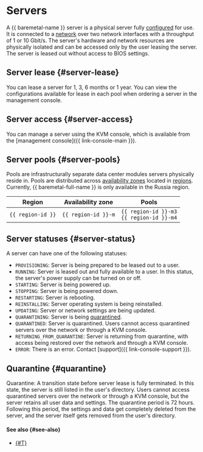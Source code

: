 # Servers

A {{ baremetal-name }} server is a physical server fully [configured](./server-configurations.md) for use. It is connected to a [network](./network.md) over two network interfaces with a throughput of 1 or 10 Gbit/s. The server's hardware and network resources are physically isolated and can be accessed only by the user leasing the server. The server is leased out without access to BIOS settings.

## Server lease {#server-lease}

You can lease a server for 1, 3, 6 months or 1 year. You can view the configurations available for lease in each pool when ordering a server in the management console. 

## Server access {#server-access}

You can manage a server using the KVM console, which is available from the [management console]({{ link-console-main }}).

## Server pools {#server-pools}

Pools are infrastructurally separate data center modules servers physically reside in. Pools are distributed across [availability zones](../../overview/concepts/geo-scope.md) located in [regions](../../overview/concepts/region.md). Currently, {{ baremetal-full-name }} is only available in the Russia region.

| Region        | Availability zone | Pools                               |
|---------------|------------------|------------------------------------|
| `{{ region-id }}` | `{{ region-id }}-m`  | `{{ region-id }}-m3`<br>`{{ region-id }}-m4` |

## Server statuses {#server-status}

A server can have one of the following statuses:

* `PROVISIONING`: Server is being prepared to be leased out to a user.
* `RUNNING`: Server is leased out and fully available to a user. In this status, the server's power supply can be turned on or off.
* `STARTING`: Server is being powered up.
* `STOPPING`: Server is being powered down.
* `RESTARTING`: Server is rebooting.
* `REINSTALLING`: Server operating system is being reinstalled.
* `UPDATING`: Server or network settings are being updated.
* `QUARANTINING`: Server is being [quarantined](#quarantine).
* `QUARANTINED`: Server is quarantined. Users cannot access quarantined servers over the network or through a KVM console.
* `RETURNING_FROM_QUARANTINE`: Server is returning from quarantine, with access being restored over the network and through a KVM console.
* `ERROR`: There is an error. Contact [support]({{ link-console-support }}).

## Quarantine {#quarantine}

Quarantine: A transition state before server lease is fully terminated. In this state, the server is still listed in the user's directory. Users cannot access quarantined servers over the network or through a KVM console, but the server retains all user data and settings. The quarantine period is 72 hours. Following this period, the settings and data get completely deleted from the server, and the server itself gets removed from the user's directory.

#### See also {#see-also}

* [{#T}](../../backup/tutorials/backup-baremetal.md)